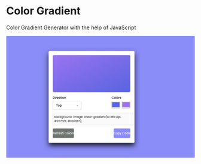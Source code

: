 # Color Gradient
Color Gradient Generator with the help of JavaScript

![image](https://github.com/SenaOzcn/Color-Gradient/blob/MIT-License/Ekran%20Resmi%202023-03-31%2012.27.31.png)
